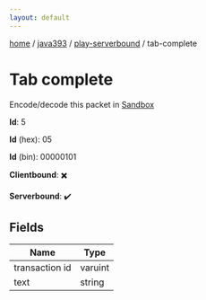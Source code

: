 ```yaml
---
layout: default
---
```


[home](/)  /  [java393](/protocol/java393)  /  [play-serverbound](/protocol/java393/play-serverbound)  /  tab-complete

# Tab complete

Encode/decode this packet in [Sandbox](../../../sandbox/java393#PlayServerbound.TabComplete)

**Id**: 5

**Id** (hex): 05

**Id** (bin): 00000101

**Clientbound**: ✖️

**Serverbound**: ✔️

## Fields

Name | Type
---|---
transaction id | varuint
text | string
